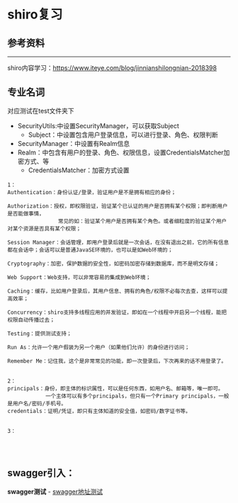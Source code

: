 # shiro复习

## 参考资料
-----------------
shiro内容学习：https://www.iteye.com/blog/jinnianshilongnian-2018398

## **专业名词**
   对应测试在test文件夹下
   - SecurityUtils:中设置SecurityManager，可以获取Subject  
        - Subject：中设置包含用户登录信息，可以进行登录、角色、权限判断
   - SecurityManager：中设置有Realm信息
   - Realm：中包含有用户的登录、角色、权限信息，设置CredentialsMatcher加密方式、等
        - CredentialsMatcher：加密方式设置




```
1：
Authentication：身份认证/登录，验证用户是不是拥有相应的身份；

Authorization：授权，即权限验证，验证某个已认证的用户是否拥有某个权限；即判断用户是否能做事情，
                常见的如：验证某个用户是否拥有某个角色。或者细粒度的验证某个用户对某个资源是否具有某个权限；

Session Manager：会话管理，即用户登录后就是一次会话，在没有退出之前，它的所有信息都在会话中；会话可以是普通JavaSE环境的，也可以是如Web环境的；

Cryptography：加密，保护数据的安全性，如密码加密存储到数据库，而不是明文存储；

Web Support：Web支持，可以非常容易的集成到Web环境；

Caching：缓存，比如用户登录后，其用户信息、拥有的角色/权限不必每次去查，这样可以提高效率；

Concurrency：shiro支持多线程应用的并发验证，即如在一个线程中开启另一个线程，能把权限自动传播过去；

Testing：提供测试支持；

Run As：允许一个用户假装为另一个用户（如果他们允许）的身份进行访问；

Remember Me：记住我，这个是非常常见的功能，即一次登录后，下次再来的话不用登录了。


2：
principals：身份，即主体的标识属性，可以是任何东西，如用户名、邮箱等，唯一即可。
            一个主体可以有多个principals，但只有一个Primary principals，一般是用户名/密码/手机号。
credentials：证明/凭证，即只有主体知道的安全值，如密码/数字证书等。


3：




```



## swagger引入：
**swagger测试**
    -  [swagger地址测试](http://127.0.0.1:8082/swagger-ui.html)













